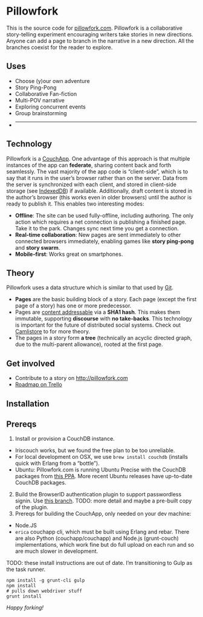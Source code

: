 # Pillowfork

This is the source code for [pillowfork.com](http://pillowfork.com/).
Pillowfork is a collaborative story-telling experiment encouraging writers take stories in new directions. Anyone can add a page to branch in the narrative in a new direction. All the branches coexist for the reader to explore.

## Uses

 - Choose (y)our own adventure
 - Story Ping-Pong
 - Collaborative Fan-fiction
 - Multi-POV narrative
 - Exploring concurrent events
 - Group brainstorming
 - ________

## Technology

Pillowfork is a [CouchApp](http://guide.couchdb.org/editions/1/en/standalone.html). One advantage of this approach is that multiple instances of the app can **federate**, sharing content back and forth seamlessly.
The vast majority of the app code is “client-side”, which is to say that it runs in the user’s browser rather than on the server. Data from the server is synchronized with each client, and stored in client-side storage (see [IndexedDB](https://developer.mozilla.org/en-US/docs/IndexedDB)) if available. Additionally, draft content is stored in the author’s browser (this works even in older browsers) until the author is ready to publish it. This enables two interesting modes:

 - **Offline**: The site can be used fully-offline, including authoring. The only action which requires a net connection is publishing a finished page. Take it to the park. Changes sync next time you get a connection.
 - **Real-time collaboration**: New pages are sent immediately to other connected browsers immediately, enabling games like **story ping-pong** and **story swarm**.
 - **Mobile-first**: Works great on smartphones.

## Theory

Pillowfork uses a data structure which is similar to that used by [Git](http://www-cs-students.stanford.edu/~blynn/gitmagic/ch08.html#_the_object_database). 

 - **Pages** are the basic building block of a story. Each page (except the first page of a story) has one or more predecessor.
 - Pages are [content addressable](http://en.wikipedia.org/wiki/Content-addressable_storage) via a **SHA1 hash**. This makes them immutable, supporting **discourse** with **no take-backs**. This technology is important for the future of distributed social systems. Check out [Camlistore](http://camlistore.org/) to for more theory.
 - The pages in a story form **a tree** (technically an acyclic directed graph, due to the multi-parent allowance), rooted at the first page.

## Get involved

 - Contribute to a story on <http://pillowfork.com>
 - [Roadmap on Trello](https://trello.com/b/vGDutzqN/pillow-fork)

## Installation

## Prereqs

 1. Install or provision a CouchDB instance.
  - Iriscouch works, but we found the free plan to be too unreliable. 
  - For local development on OSX, we use `brew install couchdb` (installs quick with Erlang from a “bottle”).
  - Ubuntu: Pillowfork.com is running Ubuntu Precise with the CouchDB packages from [this PPA](https://launchpad.net/~cli/+archive/couchdb). More recent Ubuntu releases have up-to-date CouchDB packages.
 2. Build the BrowserID authentication plugin to support passwordless signin. Use [this branch](https://github.com/iriscouch/browserid_couchdb/pull/25). TODO: more detail and maybe a pre-built copy of the plugin.
 3. Prereqs for building the CouchApp, only needed on your dev machine:
 - Node.JS
 - `erica` couchapp cli, which must be built using Erlang and rebar. There are also Python (couchapp/couchapp) and Node.js (grunt-couch) implementations, which work fine but do full upload on each run and so are much slower in development. 

TODO: these install instructions are out of date. I’m transitioning to Gulp as the task runner.

```
npm install -g grunt-cli gulp
npm install
# pulls down webdriver stuff
grunt install
```

*Happy forking!*
